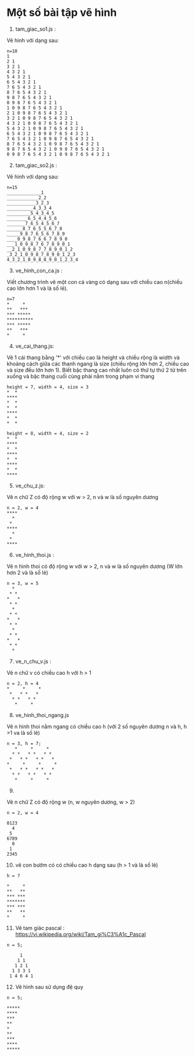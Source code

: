 # Một số bài tập vẽ hình

1. tam_giac_so1.js :

Vẽ hình với dạng sau:

```
n=10
1
2 1
3 2 1
4 3 2 1
5 4 3 2 1
6 5 4 3 2 1
7 6 5 4 3 2 1
8 7 6 5 4 3 2 1
9 8 7 6 5 4 3 2 1
0 9 8 7 6 5 4 3 2 1
1 0 9 8 7 6 5 4 3 2 1
2 1 0 9 8 7 6 5 4 3 2 1
3 2 1 0 9 8 7 6 5 4 3 2 1
4 3 2 1 0 9 8 7 6 5 4 3 2 1
5 4 3 2 1 0 9 8 7 6 5 4 3 2 1
6 5 4 3 2 1 0 9 8 7 6 5 4 3 2 1
7 6 5 4 3 2 1 0 9 8 7 6 5 4 3 2 1
8 7 6 5 4 3 2 1 0 9 8 7 6 5 4 3 2 1
9 8 7 6 5 4 3 2 1 0 9 8 7 6 5 4 3 2 1
0 9 8 7 6 5 4 3 2 1 0 9 8 7 6 5 4 3 2 1
```

2. tam_giac_so2.js :

Vẽ hình với dạng sau:

```
n=15
_____________1
____________2_2
___________3_2_3
__________4_3_3_4
_________5_4_3_4_5
________6_5_4_4_5_6
_______7_6_5_4_5_6_7
______8_7_6_5_5_6_7_8
_____9_8_7_6_5_6_7_8_9
____0_9_8_7_6_6_7_8_9_0
___1_0_9_8_7_6_7_8_9_0_1
__2_1_0_9_8_7_7_8_9_0_1_2
_3_2_1_0_9_8_7_8_9_0_1_2_3
4_3_2_1_0_9_8_8_9_0_1_2_3_4
```

3. ve_hinh_con_ca.js :

Viết chương trình vẽ một con cá vàng có dạng sau với chiều cao n(chiều cao lớn hơn 1 và là số lẻ).

```
n=7
*     *
**   ***
*** *****
**********
*** *****
**   ***
*     *
```

4. ve_cai_thang.js:

Vẽ 1 cái thang bằng '*' với chiều cao là height và chiều rộng là width và khoảng cách giữa các thanh ngang là size (chiều rộng lớn hơn 2, chiều cao và size đều lớn hơn 1). Biết bậc thang cao nhất luôn có thứ tự thứ 2 từ trên xuống và bậc thang cuối cùng phải nằm trong phạm vi thang

```
height = 7, width = 4, size = 3
*  *
****
*  *
*  *
****
*  *
*  *

height = 8, width = 4, size = 2
*  *
****
*  *
****
*  *
****
*  *
****
```

5. ve_chu_z.js: 

Vẽ n chữ Z có độ rộng w với w > 2, n và w là số nguyên dương
```
n = 2, w = 4
****
  *
 *
****
  *
 *
****
```

6. ve_hinh_thoi.js :

Vẽ n hình thoi có độ rộng w với w > 2, n và w là số nguyên dương (W lớn hơn 2 và là số lẻ)
```
n = 3, w = 5
  *
 * *
*   *
 * *
  *
 * *
*   *
 * *
  *
 * *
*   *
 * *
  *
```

7. ve_n_chu_v.js :

Vẽ n chữ v có chiều cao h với h > 1
```
n = 2, h = 4
*     *     *
 *   * *   *
  * *   * *
   *     *
```

8. ve_hinh_thoi_ngang.js 

Vẽ n hình thoi nằm ngang có chiều cao h (với 2 số nguyên dương n và h, h >1 va là số lẻ)
```
n = 3, h = 7;
   *     *     *
  * *   * *   * *
 *   * *   * *   *
*     *     *     *
 *   * *   * *   *
  * *   * *   * *
   *     *     *
```

9. 

Vẽ n chữ Z có độ rộng w (n, w nguyên dương, w > 2)

```
n = 2, w = 4

0123
  4
 5
6789
  0
 1
2345
```

10. vẽ con bướm có có chiều cao h dạng sau (h > 1 và là số lẻ)

```
h = 7

*     *
**   **
*** ***
*******
*** ***
**   **
*     *
```

11. Vẽ tam giác pascal : https://vi.wikipedia.org/wiki/Tam_gi%C3%A1c_Pascal

```
n = 5;

     1
    1 1
   1 2 1
  1 3 3 1
 1 4 6 4 1
```

12. Vẽ hình sau sử dụng đệ quy

```
n = 5;

*****
****
***
**
*
**
***
****
*****

```